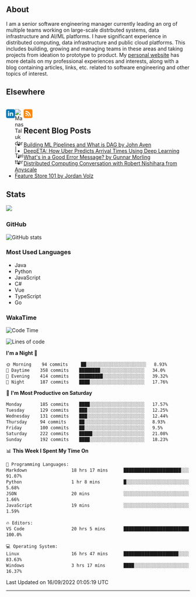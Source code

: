## About

I am a senior software engineering manager currently leading an org of multiple teams working on large-scale distrbuted systems, data infrastructure and AI/ML platforms. I have significant experience in distributed computing, data infrastructure and public cloud platforms. This includes building, growing and managing teams in these areas and taking projects from ideation to prototype to product. My [personal website](https://manastalukdar.github.io/) has more details on my professional experiences and interests, along with a blog containing articles, links, etc. related to software engineering and other topics of interest.

## Elsewhere

</br>

<a href="https://www.linkedin.com/in/manastalukdar" target="_blank">
  <img align="left" alt="Manas Talukdar | Linkedin" width="24px" src="https://raw.githubusercontent.com/edent/SuperTinyIcons/master/images/svg/linkedin.svg" />
</a>
<a href="https://www.twitter.com/manastalukdar" target="_blank">
  <img align="left" alt="Manas Talukdar | Twitter" width="24px" src="https://github.com/TheDudeThatCode/TheDudeThatCode/blob/master/Assets/Twitter.svg" />
</a>
<a href="https://manastalukdar.github.io/" target="_blank">
  <img align="left" alt="Manas Talukdar | Website" width="24px" src="https://github.com/edent/SuperTinyIcons/blob/master/images/svg/rss.svg" />
</a>

</br>

## Recent Blog Posts

<!-- BLOG:START -->
- [Building ML Pipelines and What is DAG by John Aven](https://manastalukdar.github.io/blog/2022/03/21/building-ml-pipelines-dag/)
- [DeepETA: How Uber Predicts Arrival Times Using Deep Learning](https://manastalukdar.github.io/blog/2022/03/21/deepeta-uber-predicts-arrival-times-deep-learning/)
- [What&#39;s in a Good Error Message? by Gunnar Morling](https://manastalukdar.github.io/blog/2022/02/11/good-error-message-gunnar-morling/)
- [Distributed Computing Conversation with Robert Nishihara from Anyscale](https://manastalukdar.github.io/blog/2022/01/24/distributed-computing-conversation-robert-nishihara-anyscale/)
- [Feature Store 101 by Jordan Volz](https://manastalukdar.github.io/blog/2022/01/22/feature-store-101-jordan-volz/)
<!-- BLOG:END -->

## Stats

![](https://komarev.com/ghpvc/?username=manastalukdar)

### GitHub

![GitHub stats](https://github-readme-stats.vercel.app/api?username=manastalukdar&show_icons=true&hide_border=true&hide_rank=true&hide_title=true&icon_color=79ff97&text_color=cecac3&bg_color=4d4b4b)

### Most Used Languages

- Java
- Python
- JavaScript
- C#
- Vue
- TypeScript
- Go

<!--
![Top Langs](https://github-readme-stats.vercel.app/api/top-langs/?username=manastalukdar&layout=compact&hide_border=true&hide_title=true&icon_color=79ff97&text_color=cecac3&bg_color=4d4b4b)
-->

### WakaTime

<!--START_SECTION:waka-->
![Code Time](http://img.shields.io/badge/Code%20Time-2%2C797%20hrs%2013%20mins-blue)

![Lines of code](https://img.shields.io/badge/From%20Hello%20World%20I%27ve%20Written-62%20Thousand%20lines%20of%20code-blue)

**I'm a Night 🦉** 

```text
🌞 Morning    94 commits     ██░░░░░░░░░░░░░░░░░░░░░░░   8.93% 
🌆 Daytime    358 commits    ████████░░░░░░░░░░░░░░░░░   34.0% 
🌃 Evening    414 commits    █████████░░░░░░░░░░░░░░░░   39.32% 
🌙 Night      187 commits    ████░░░░░░░░░░░░░░░░░░░░░   17.76%

```
📅 **I'm Most Productive on Saturday** 

```text
Monday       185 commits    ████░░░░░░░░░░░░░░░░░░░░░   17.57% 
Tuesday      129 commits    ███░░░░░░░░░░░░░░░░░░░░░░   12.25% 
Wednesday    131 commits    ███░░░░░░░░░░░░░░░░░░░░░░   12.44% 
Thursday     94 commits     ██░░░░░░░░░░░░░░░░░░░░░░░   8.93% 
Friday       100 commits    ██░░░░░░░░░░░░░░░░░░░░░░░   9.5% 
Saturday     222 commits    █████░░░░░░░░░░░░░░░░░░░░   21.08% 
Sunday       192 commits    ████░░░░░░░░░░░░░░░░░░░░░   18.23%

```


📊 **This Week I Spent My Time On** 

```text
💬 Programming Languages: 
Markdown                 18 hrs 17 mins      ██████████████████████░░░   91.07% 
Python                   1 hr 8 mins         █░░░░░░░░░░░░░░░░░░░░░░░░   5.68% 
JSON                     20 mins             ░░░░░░░░░░░░░░░░░░░░░░░░░   1.66% 
JavaScript               19 mins             ░░░░░░░░░░░░░░░░░░░░░░░░░   1.59%

🔥 Editors: 
VS Code                  20 hrs 5 mins       █████████████████████████   100.0%

💻 Operating System: 
Linux                    16 hrs 47 mins      █████████████████████░░░░   83.63% 
Windows                  3 hrs 17 mins       ████░░░░░░░░░░░░░░░░░░░░░   16.37%

```


 Last Updated on 16/09/2022 01:05:19 UTC
<!--END_SECTION:waka-->

---

<!--

**manastalukdar/manastalukdar** is a ✨ _special_ ✨ repository because its `README.md` (this file) appears on your GitHub profile.

Here are some ideas to get you started:

- 🔭 I’m currently working on ...
- 🌱 I’m currently learning ...
- 👯 I’m looking to collaborate on ...
- 🤔 I’m looking for help with ...
- 💬 Ask me about ...
- 📫 How to reach me: ...
- 😄 Pronouns: ...
- ⚡ Fun fact: ...
-->
